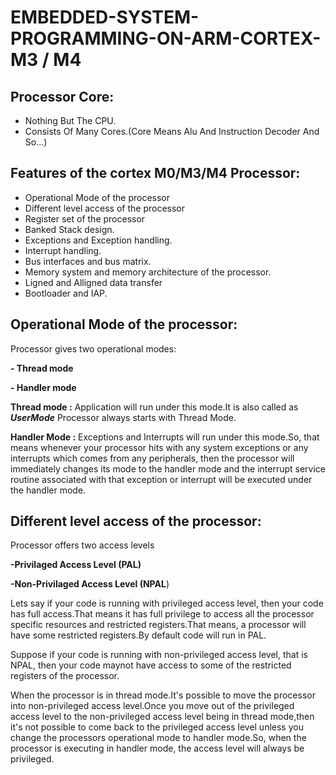 
# EMBEDDED-SYSTEM-PROGRAMMING-ON-ARM-CORTEX-M3 / M4

## Processor Core:
- Nothing But The CPU.
- Consists Of Many Cores.(Core Means Alu And Instruction Decoder And So...)

## Features of the cortex M0/M3/M4 Processor:
- Operational Mode of the processor
- Different level access of the processor
- Register set of the processor
- Banked Stack design.
- Exceptions and Exception handling.
- Interrupt handling.
- Bus interfaces and bus matrix.
- Memory system and memory architecture of the processor.
- Ligned and Alligned data transfer
- Bootloader and IAP.

## Operational Mode of the processor:
Processor gives two operational modes:

**-   Thread mode**

**-   Handler mode**

**Thread mode :**
Application will run under this mode.It is also called as ***UserMode***
Processor always starts with Thread Mode.

**Handler Mode :**
 Exceptions and Interrupts will run under this mode.So, that means whenever your processor hits with any system exceptions or any interrupts which comes from any peripherals, then the processor will immediately changes its mode to the handler mode and the interrupt service routine associated with that exception or interrupt will be executed under the handler mode.
## Different level access of the processor:
Processor offers two access levels

**-Privilaged Access Level (PAL)**

**-Non-Privilaged Access Level (NPAL**)

  Lets say if your code is running with privileged access level, then your code has full access.That means it has full privilege to access all the processor specific resources and restricted registers.That means, a processor will have some restricted registers.By default code will run in PAL.

  Suppose if your code is running with non-privileged access level, that is NPAL, then your code maynot have access to some of the restricted registers of the processor.

  When the processor is in thread mode.It's possible to move the processor into non-privileged access level.Once you move out of the privileged access level to the non-privileged access level being in thread mode,then it's not possible to come back to the privileged access level unless you change the processors operational mode to handler mode.So, when the processor is executing in handler mode, the access level will always be privileged.
